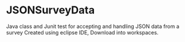 # JSONSurveyData
Java class and Junit test for accepting and handling JSON data from a survey
Created using eclipse IDE, Download into workspaces. 
